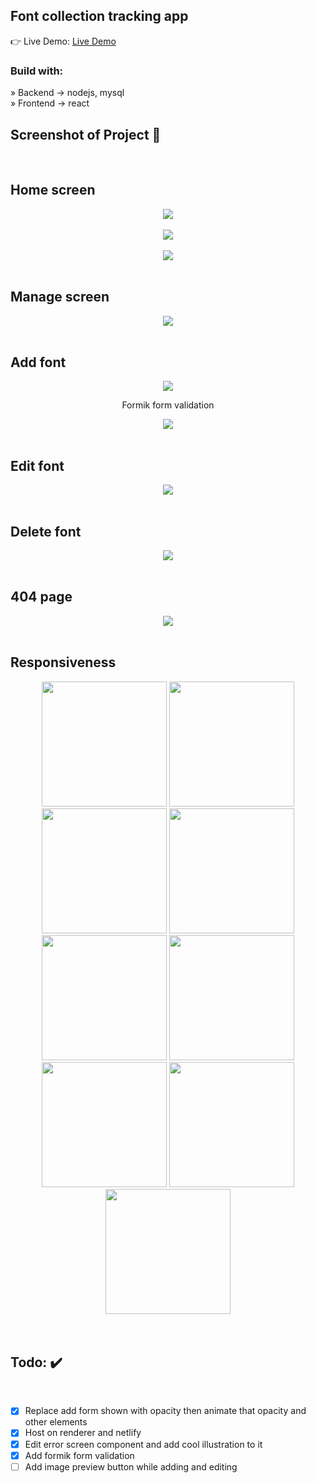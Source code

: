 <div align='center'><img style="width:20%"></div>

<h2>Font collection tracking app</h2>

👉 Live Demo: <a href='https://www.fontcollection.org'>Live Demo</a>

<h3>Build with:</h3>

» Backend -> nodejs, mysql <br>
» Frontend -> react

<h2>Screenshot of Project 📸</h2>
<br>

## Home screen 

<div align='center'>

<img src="https://github.com/Ptopic/Font-collection/assets/45322112/802e72af-021b-4f3b-b38d-cbaa49497ee2">

</div>

<br>

<div align='center'>

<img src="https://github.com/Ptopic/Font-collection/assets/45322112/85a2b264-d828-4879-86b6-bb90b3e846aa">

</div>

<br>

<div align='center'>

<img src="https://github.com/Ptopic/Font-collection/assets/45322112/75ba6781-fa13-4992-afc7-b1a1795975eb">

</div>

<br>

## Manage screen 

<div align='center'>

<img src="https://github.com/Ptopic/Font-collection/assets/45322112/eb128d20-69d9-408d-a9d6-0329e7a398b0">

</div>

<br>

## Add font

<div align='center'>

<img src="https://github.com/Ptopic/Font-collection/assets/45322112/1bb139d3-342c-442e-8d75-37c77460a1ec">

Formik form validation 

<img src="https://github.com/Ptopic/Font-collection/assets/45322112/7ea6ab2f-db90-4cbc-b809-155989e4ba21">
 
</div>

<br>

## Edit font

<div align='center'>

<img src="https://github.com/Ptopic/Font-collection/assets/45322112/ccd65ea4-119b-4085-bdb6-6e05dbd8e722">

</div>

<br>

## Delete font

<div align='center'>

<img src="https://github.com/Ptopic/Font-collection/assets/45322112/e2917e63-98cb-4035-8524-94aed3a8f32c">

</div>

<br>

## 404 page

<div align='center'>

<img src="https://github.com/Ptopic/Font-collection/assets/45322112/84c5cacd-cf30-4e07-a29b-4ec647566df3">

</div>

<br>

## Responsiveness

<div align='center'>
 
<img src="https://github.com/Ptopic/Font-collection/assets/45322112/62cb0c28-e75b-4316-9056-c510c8114557" width=200>
<img src="https://github.com/Ptopic/Font-collection/assets/45322112/5910c1c6-4879-4a90-99a5-1cb5318f3ed9" width=200>
<img src="https://github.com/Ptopic/Font-collection/assets/45322112/98e043a1-0ec0-4479-9ae2-9322366aabf3" width=200>
<img src="https://github.com/Ptopic/Font-collection/assets/45322112/4bf18d00-0274-48ff-bdf7-c278bfbd0c20" width=200>
<img src="https://github.com/Ptopic/Font-collection/assets/45322112/0080d1ba-e9d8-4c42-b1dc-140a1198926b" width=200>
<img src="https://github.com/Ptopic/Font-collection/assets/45322112/884ad9b6-8528-4d76-a385-745ab9bb3ccf" width=200>
<img src="https://github.com/Ptopic/Font-collection/assets/45322112/586c6f95-bf94-4afa-aeec-4103e5443ec4" width=200>
<img src="https://github.com/Ptopic/Font-collection/assets/45322112/c43e4eca-ecb2-4dcf-a80a-0244c35a61d1" width=200>
<img src="https://github.com/Ptopic/Font-collection/assets/45322112/aebc42ca-87c5-4688-a5e5-989b8402961c" width=200>

</div>

<br>

<br>

<h2>Todo: ✔️</h2>
<br>

- [x] Replace add form shown with opacity then animate that opacity and other elements
- [x] Host on renderer and netlify
- [x] Edit error screen component and add cool illustration to it
- [x] Add formik form validation
- [ ] Add image preview button while adding and editing
 
<br>
